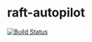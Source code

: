# raft-autopilot
[![Build Status](https://github.com/hashicorp/raft-autopilot/workflows/ci/badge.svg)](https://github.com/hashicorp/raft-autopilot/actions)
